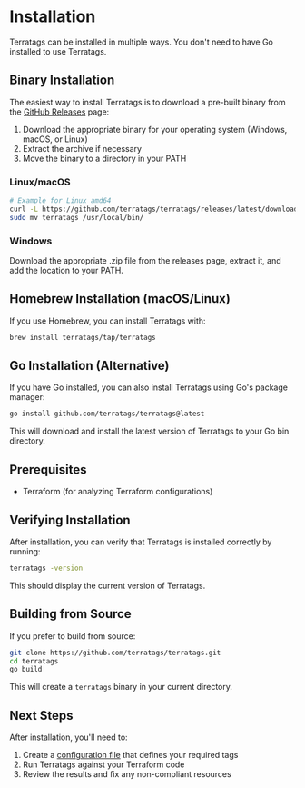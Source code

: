 # Installation

Terratags can be installed in multiple ways. You don't need to have Go installed to use Terratags.

## Binary Installation

The easiest way to install Terratags is to download a pre-built binary from the [GitHub Releases](https://github.com/terratags/terratags/releases) page:

1. Download the appropriate binary for your operating system (Windows, macOS, or Linux)
2. Extract the archive if necessary
3. Move the binary to a directory in your PATH

### Linux/macOS

```bash
# Example for Linux amd64
curl -L https://github.com/terratags/terratags/releases/latest/download/terratags_linux_amd64.tar.gz | tar xz
sudo mv terratags /usr/local/bin/
```

### Windows

Download the appropriate .zip file from the releases page, extract it, and add the location to your PATH.

## Homebrew Installation (macOS/Linux)

If you use Homebrew, you can install Terratags with:

```bash
brew install terratags/tap/terratags
```

## Go Installation (Alternative)

If you have Go installed, you can also install Terratags using Go's package manager:

```bash
go install github.com/terratags/terratags@latest
```

This will download and install the latest version of Terratags to your Go bin directory.

## Prerequisites

- Terraform (for analyzing Terraform configurations)

## Verifying Installation

After installation, you can verify that Terratags is installed correctly by running:

```bash
terratags -version
```

This should display the current version of Terratags.

## Building from Source

If you prefer to build from source:

```bash
git clone https://github.com/terratags/terratags.git
cd terratags
go build
```

This will create a `terratags` binary in your current directory.

## Next Steps

After installation, you'll need to:

1. Create a [configuration file](configuration.yaml) that defines your required tags
2. Run Terratags against your Terraform code
3. Review the results and fix any non-compliant resources